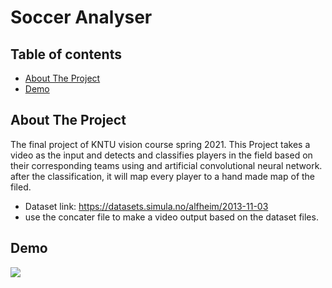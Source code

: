 
<!-- ABOUT THE PROJECT -->
# Soccer Analyser
## Table of contents
* [About The Project](#about-the-project)
* [Demo](#demo)
## About The Project
The final project of KNTU vision course spring 2021. This Project takes a video as the input and detects and classifies players in the field based on their corresponding teams using and artificial convolutional neural network. after the classification, it will map every player to a hand made map of the filed.
* Dataset link:
https://datasets.simula.no/alfheim/2013-11-03
* use the concater file to make a video output based on the dataset files.
## Demo
![](https://github.com/DanMS98/Vision-Final-Project/blob/master/docs/VisionProject_demo2.gif) 

